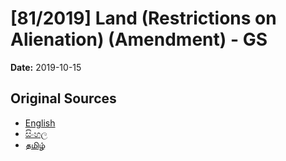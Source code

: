 # [81/2019] Land (Restrictions on Alienation) (Amendment) - GS

**Date:** 2019-10-15

## Original Sources

- [English](https://documents.gov.lk/view/bills/2019/10/81-2019_E.pdf)
- [සිංහල](https://documents.gov.lk/view/bills/2019/10/81-2019_S.pdf)
- [தமிழ்](https://documents.gov.lk/view/bills/2019/10/81-2019_T.pdf)
